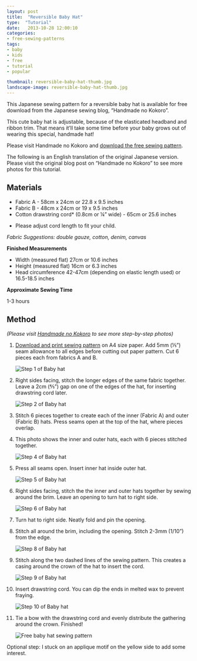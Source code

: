 ```yaml
---
layout: post
title:  "Reversible Baby Hat"
type:  "Tutorial"
date:   2013-10-28 12:00:10
categories:
- free-sewing-patterns
tags:
- baby
- kids
- free
- tutorial
- popular

thumbnail: reversible-baby-hat-thumb.jpg
landscape-image: reversible-baby-hat-thumb.jpg
---
```


This Japanese sewing pattern for a reversible baby hat is available for free download from the Japanese sewing blog,
“Handmade no Kokoro”.

This cute baby hat is adjustable, because of the elasticated headband and ribbon trim. That means it’ll take some time
before your baby grows out of wearing this special, handmade hat!

Please visit Handmade no Kokoro and [download the free sewing pattern](http://handmadenokokoro.web.fc2.com/katagami/pdf/017_tulip_hat.pdf).

The following is an English translation of the original Japanese version. Please visit the original blog post on
“Handmade no Kokoro” to see more photos for this tutorial.

## Materials

- Fabric A - 58cm x 24cm or 22.8 x 9.5 inches
- Fabric B - 48cm x 24cm or 19 x 9.5 inches
- Cotton drawstring cord* (0.8cm or ¼” wide) - 65cm or 25.6 inches
* Please adjust cord length to fit your child.

*Fabric Suggestions: double gauze, cotton, denim, canvas*

**Finished Measurements**

- Width (measured flat) 27cm or 10.6 inches
- Height (measured flat) 16cm or 6.3 inches
- Head circumference 42-47cm (depending on elastic length used) or 16.5-18.5 inches

**Approximate Sewing Time**

1-3 hours

## Method 

*(Please visit [Handmade no Kokoro](http://handmadenokokoro.web.fc2.com/katagami/017.html) to see more step-by-step photos)*

1. [Download and print sewing pattern](http://handmadenokokoro.web.fc2.com/katagami/pdf/017_tulip_hat.pdf) on A4 size paper. Add 5mm (⅕”) seam allowance to all edges before cutting out paper
pattern. Cut 6 pieces each from fabrics A and B.

	![Step 1 of Baby hat](/img/2013/10/Step-1-free-baby-hat-sewing-pattern-reversible-adjustable-thumb.jpg "Step 1 of Baby hat")

2. Right sides facing, stitch the longer edges of the same fabric together. Leave a 2cm (⅘”) gap on one of the edges of the hat, for inserting drawstring cord later.

	![Step 2 of Baby hat](/img/2013/10/Step-2-free-baby-hat-sewing-pattern-reversible-adjustable-thumb.jpg "Step 2 of Baby hat")

3. Stitch 6 pieces together to create each of the inner (Fabric A) and outer (Fabric B) hats. Press seams open at the
top of the hat, where pieces overlap.

4. This photo shows the inner and outer hats, each with 6 pieces stitched together.

	![Step 4 of Baby hat](/img/2013/10/Step-4-free-baby-hat-sewing-pattern-reversible-adjustable-thumb.jpg "Step 4 of Baby hat")

5. Press all seams open. Insert inner hat inside outer hat.

	![Step 5 of Baby hat](/img/2013/10/Step-5-free-baby-hat-sewing-pattern-reversible-adjustable-thumb.jpg "Step 5 of Baby hat")

6. Right sides facing, stitch the the inner and outer hats together by sewing around the brim. Leave an opening to turn
hat to right side.

	![Step 6 of Baby hat](/img/2013/10/Step-6-free-baby-hat-sewing-pattern-reversible-adjustable-thumb.jpg "Step 6 of Baby hat")

7. Turn hat to right side. Neatly fold and pin the opening.

8. Stitch all around the brim, including the opening. Stitch 2-3mm (1/10”) from the edge.

	![Step 8 of Baby hat](/img/2013/10/Step-8-free-baby-hat-sewing-pattern-reversible-adjustable-thumb.jpg "Step 8 of Baby hat")

9. Stitch along the two dashed lines of the sewing pattern. This creates a casing around the crown of the hat to insert
the cord.

	![Step 9 of Baby hat](/img/2013/10/Step-9-free-baby-hat-sewing-pattern-reversible-adjustable-thumb.jpg "Step 9 of Baby hat")

10. Insert drawstring cord. You can dip the ends in melted wax to prevent fraying.

	![Step 10 of Baby hat](/img/2013/10/Step-10-free-baby-hat-sewing-pattern-reversible-adjustable-thumb.jpg "Step 10 of Baby hat")

12. Tie a bow with the drawstring cord and evenly distribute the gathering around the crown. Finished!

	![Free baby hat sewing pattern](/img/2013/10/free-baby-hat-sewing-pattern-reversible-adjustable-pinterest.jpg "Free baby hat sewing pattern")

Optional step: I stuck on an applique motif on the yellow side to add some interest.
